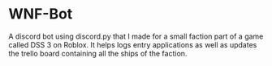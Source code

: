 # WNF-Bot
A discord bot using discord.py that I made for a small faction part of a game called DSS 3 on Roblox. It helps logs entry applications as well as updates the trello board containing all the ships of the faction.
